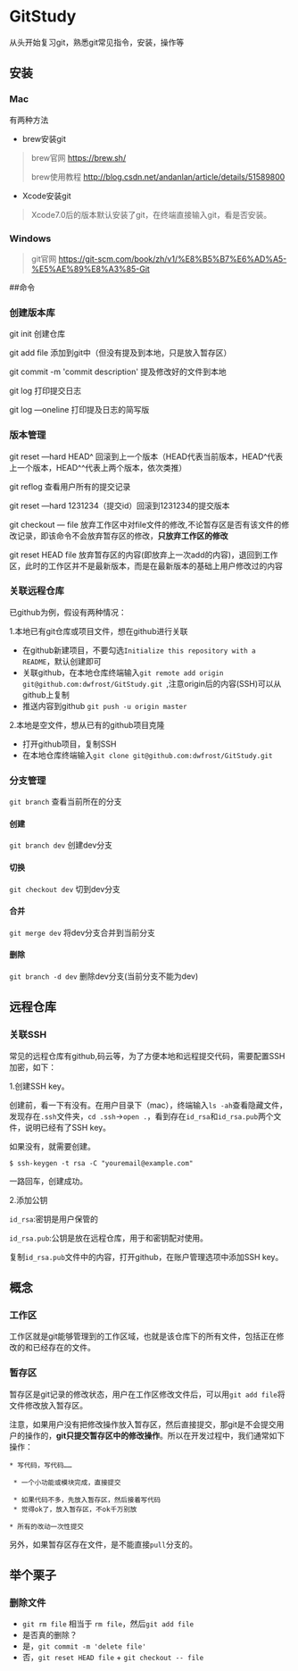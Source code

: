 # GitStudy



从头开始复习git，熟悉git常见指令，安装，操作等

## 安装

### Mac

有两种方法

- brew安装git


> brew官网 https://brew.sh/
>
> brew使用教程 http://blog.csdn.net/andanlan/article/details/51589800

- Xcode安装git

> Xcode7.0后的版本默认安装了git，在终端直接输入git，看是否安装。

### Windows

> git官网 https://git-scm.com/book/zh/v1/%E8%B5%B7%E6%AD%A5-%E5%AE%89%E8%A3%85-Git

##命令

### 创建版本库

git init    创建仓库

git add file	添加到git中（但没有提及到本地，只是放入暂存区）

git commit -m 'commit description'	提及修改好的文件到本地

git log	打印提交日志

git log —oneline	打印提及日志的简写版

### 版本管理

git reset —hard HEAD^	回滚到上一个版本（HEAD代表当前版本，HEAD^代表上一个版本，HEAD^^代表上两个版本，依次类推）

git reflog	查看用户所有的提交记录

git reset —hard 1231234（提交id）回滚到1231234的提交版本

git checkout — file 	放弃工作区中对file文件的修改,不论暂存区是否有该文件的修改记录，即该命令不会放弃暂存区的修改，**只放弃工作区的修改**

git reset HEAD file 	放弃暂存区的内容(即放弃上一次add的内容)，退回到工作区，此时的工作区并不是最新版本，而是在最新版本的基础上用户修改过的内容

### 关联远程仓库

已github为例，假设有两种情况：

1.本地已有git仓库或项目文件，想在github进行关联

- 在github新建项目，不要勾选`Initialize this repository with a README`，默认创建即可
- 关联github，在本地仓库终端输入`git remote add origin git@github.com:dwfrost/GitStudy.git `,注意origin后的内容(SSH)可以从github上复制
- 推送内容到github `git push -u origin master`

2.本地是空文件，想从已有的github项目克隆

- 打开github项目，复制SSH
- 在本地仓库终端输入`git clone git@github.com:dwfrost/GitStudy.git`

### 分支管理

`git branch`	查看当前所在的分支

#### 创建	

`git branch dev`	创建dev分支

#### 切换

`git checkout dev`		切到dev分支

#### 合并

`git merge dev`	将dev分支合并到当前分支

#### 删除

`git branch -d dev`	删除dev分支(当前分支不能为dev)

## 远程仓库

### 关联SSH

常见的远程仓库有github,码云等，为了方便本地和远程提交代码，需要配置SSH加密，如下：

1.创建SSH key。

创建前，看一下有没有。在用户目录下（mac），终端输入`ls -ah`查看隐藏文件，发现存在`.ssh`文件夹，`cd .ssh`->`open .`，看到存在`id_rsa`和`id_rsa.pub`两个文件，说明已经有了SSH key。

如果没有，就需要创建。

`$ ssh-keygen -t rsa -C "youremail@example.com"`

一路回车，创建成功。

2.添加公钥

`id_rsa`:密钥是用户保管的

`id_rsa.pub`:公钥是放在远程仓库，用于和密钥配对使用。

复制`id_rsa.pub`文件中的内容，打开github，在账户管理选项中添加SSH key。

## 概念

### 工作区

工作区就是git能够管理到的工作区域，也就是该仓库下的所有文件，包括正在修改的和已经存在的文件。

### 暂存区

暂存区是git记录的修改状态，用户在工作区修改文件后，可以用`git add file`将文件修改放入暂存区。

注意，如果用户没有把修改操作放入暂存区，然后直接提交，那git是不会提交用户的操作的，**git只提交暂存区中的修改操作**。所以在开发过程中，我们通常如下操作：

```
* 写代码，写代码……

 * 一个小功能或模块完成，直接提交

 * 如果代码不多，先放入暂存区，然后接着写代码
 * 觉得ok了，放入暂存区，不ok千万别放

* 所有的改动一次性提交

```

另外，如果暂存区存在文件，是不能直接`pull`分支的。

## 举个栗子

### 删除文件

- `git rm file`	相当于 `rm file`，然后`git add file`
- 是否真的删除？
- 是，`git commit -m 'delete file'`
- 否，`git reset HEAD file` + `git checkout -- file`